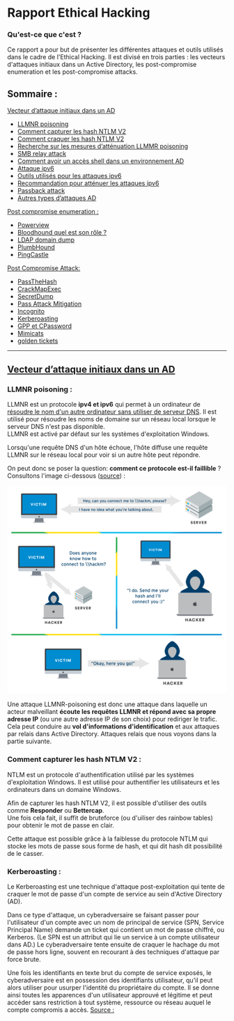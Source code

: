 # Rapport Ethical Hacking

### Qu'est-ce que c'est ?

Ce rapport a pour but de présenter les différentes attaques et outils utilisés dans le cadre de l'Ethical Hacking. Il est divisé en trois parties : les vecteurs d'attaques initiaux dans un Active Directory, les post-compromise enumeration et les post-compromise attacks.

## Sommaire : 

[Vecteur d’attaque initiaux dans un AD](#vecteur-dattaque-initiaux-dans-un-ad)

- [LLMNR poisoning](#LLMNR-poisoning-) 
- [Comment capturer les hash NTLM V2](#Comment-capturer-les-hash-NTLM-V2-)
- [Comment craquer les hash NTLM V2](#Comment-craquer-les-hash-NTLM-V2)
- [Recherche sur les mesures d’atténuation LLMMR poisoning](#Recherche-sur-les-mesures-datténuation-LLMMR-poisoning)
- [SMB relay attack](#SMB-relay-attack)
- [Comment avoir un accès shell dans un environnement AD](#Comment-avoir-un-accès-shell-dans-un-environnement-AD)
- [Attaque ipv6](#Attaque-ipv6)
- [Outils utilisés pour les attaques ipv6](#Outils-utilisés-pour-les-attaques-ipv6)
- [Recommandation pour atténuer les attaques ipv6](#Recommandation-pour-atténuer-les-attaques-ipv6)
- [Passback attack](#Passback-attack)
- [Autres types d’attaques AD](#Autres-types)

[Post compromise enumeration :](#post-compromise-enumeration-:)

- [Powerview](#Powerview)
- [Bloodhound quel est son rôle ?](#Bloodhound-quel-est-son-rôle-?)
- [LDAP domain dump](#LDAP-domain-dump)
- [PlumbHound](#PlumbHound)
- [PingCastle](#PingCastle)

[Post Compromise Attack:](#post-compromise-attack:)

- [PassTheHash](#PassTheHash)
- [CrackMapExec](#CrackMapExec)
- [SecretDump](#SecretDump)
- [Pass Attack Mitigation](#Pass-attack-mitigation)
- [Incognito](#Incognito)
- [Kerberoasting](#Kerberoasting-)
- [GPP et CPassword](#GPP-et-CPassword)
- [Mimicats](#Mimicats)
- [golden tickets](#Golden-tickets)

---
<u>

## Vecteur d’attaque initiaux dans un AD
</u>


### LLMNR poisoning :


LLMNR est un protocole **ipv4 et ipv6** qui permet à un ordinateur de <ins>résoudre le nom d'un autre ordinateur sans utiliser de serveur DNS</ins>. Il est utilisé pour résoudre les noms de domaine sur un réseau local lorsque le serveur DNS n'est pas disponible.  
LLMNR est activé par défaut sur les systèmes d'exploitation Windows.

Lorsqu'une requête DNS d'un hôte échoue, l'hôte diffuse une requête LLMNR sur le réseau local pour voir si un autre hôte peut répondre.

On peut donc se poser la question: __**comment ce protocole est-il faillible**__ ?  
Consultons l'image ci-dessous ([source](https://tcm-sec.com/llmnr-poisoning-and-how-to-prevent-it/)) :

![llmnr](assets/llmnr-vulnerable.png)

Une attaque LLMNR-poisoning est donc une attaque dans laquelle un acteur malveillant **écoute les requêtes LLMNR et répond avec sa propre adresse IP** (ou une autre adresse IP de son choix) pour rediriger le trafic.  
Cela peut conduire au **vol d'informations d'identification** et aux attaques par relais dans Active Directory. Attaques relais que nous voyons dans la partie suivante.

### Comment capturer les hash NTLM V2 :

NTLM est un protocole d'authentification utilisé par les systèmes d'exploitation Windows. Il est utilisé pour authentifier les utilisateurs et les ordinateurs dans un domaine Windows.

Afin de capturer les hash NTLM V2, il est possible d'utiliser des outils comme **Responder** ou **Bettercap**.  
Une fois cela fait, il suffit de bruteforce (ou d'uiliser des rainbow tables) pour obtenir le mot de passe en clair.

Cette attaque est possible grâce à la faiblesse du protocole NTLM qui stocke les mots de passe sous forme de hash, et qui dit hash dit possibilité de le casser.



### Kerberoasting :

Le Kerberoasting est une technique d'attaque post-exploitation qui tente de craquer le mot de passe d'un compte de service au sein d'Active Directory (AD).

Dans ce type d'attaque, un cyberadversaire se faisant passer pour l'utilisateur d'un compte avec un nom de principal de service (SPN, Service Principal Name) demande un ticket qui contient un mot de passe chiffré, ou Kerberos. (Le SPN est un attribut qui lie un service à un compte utilisateur dans AD.) Le cyberadversaire tente ensuite de craquer le hachage du mot de passe hors ligne, souvent en recourant à des techniques d'attaque par force brute.

Une fois les identifiants en texte brut du compte de service exposés, le cyberadversaire est en possession des identifiants utilisateur, qu'il peut alors utiliser pour usurper l'identité du propriétaire du compte. Il se donne ainsi toutes les apparences d'un utilisateur approuvé et légitime et peut accéder sans restriction à tout système, ressource ou réseau auquel le compte compromis a accès. [Source :](https://www.crowdstrike.com/fr-fr/cybersecurity-101/cyberattacks/kerberoasting/?srsltid=AfmBOorm4DpYOI7icsrFKaWGRjiVSGw8VU_KMYyTEilqydu2mDHtCOsh)






